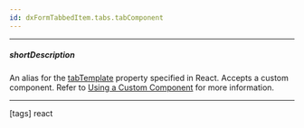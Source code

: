 ```yaml
---
id: dxFormTabbedItem.tabs.tabComponent
---
```

---
##### shortDescription
An alias for the [tabTemplate](/api-reference/10%20UI%20Components/dxForm/5%20Item%20Types/TabbedItem/tabs/tabTemplate.md '{currentpath}/#tabTemplate') property specified in React. Accepts a custom component. Refer to [Using a Custom Component](/concepts/50%20React%20Components/40%20Component%20Configuration%20Syntax/55%20Markup%20Customization/5%20Using%20a%20Custom%20Component.md '/Documentation/Guide/React_Components/Component_Configuration_Syntax/#Markup_Customization/Using_a_Custom_Component') for more information.

---
[tags] react